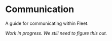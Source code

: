 Communication
=============

A guide for communicating within Fleet.

_Work in progress. We still need to figure this out._
